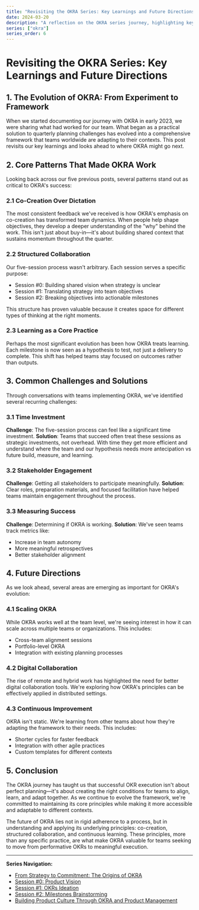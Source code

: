 ```yaml
---
title: "Revisiting the OKRA Series: Key Learnings and Future Directions"
date: 2024-03-20
description: "A reflection on the OKRA series journey, highlighting key insights, patterns, and future directions for collaborative OKR execution."
series: ["okra"]
series_order: 6
---
```


# Revisiting the OKRA Series: Key Learnings and Future Directions

## 1. The Evolution of OKRA: From Experiment to Framework

When we started documenting our journey with OKRA in early 2023, we were sharing what had worked for our team. What began as a practical solution to quarterly planning challenges has evolved into a comprehensive framework that teams worldwide are adapting to their contexts. This post revisits our key learnings and looks ahead to where OKRA might go next.

## 2. Core Patterns That Made OKRA Work

Looking back across our five previous posts, several patterns stand out as critical to OKRA's success:

### 2.1 Co-Creation Over Dictation

The most consistent feedback we've received is how OKRA's emphasis on co-creation has transformed team dynamics. When people help shape objectives, they develop a deeper understanding of the "why" behind the work. This isn't just about buy-in—it's about building shared context that sustains momentum throughout the quarter.

### 2.2 Structured Collaboration

Our five-session process wasn't arbitrary. Each session serves a specific purpose:

- Session #0: Building shared vision when strategy is unclear
- Session #1: Translating strategy into team objectives
- Session #2: Breaking objectives into actionable milestones

This structure has proven valuable because it creates space for different types of thinking at the right moments.

### 2.3 Learning as a Core Practice

Perhaps the most significant evolution has been how OKRA treats learning. Each milestone is now seen as a hypothesis to test, not just a delivery to complete. This shift has helped teams stay focused on outcomes rather than outputs.

## 3. Common Challenges and Solutions

Through conversations with teams implementing OKRA, we've identified several recurring challenges:

### 3.1 Time Investment

**Challenge**: The five-session process can feel like a significant time investment.
**Solution**: Teams that succeed often treat these sessions as strategic investments, not overhead. With time they get more efficient and understand where the team and our hypothesis needs more antecipation vs future build, measure, and learning.

### 3.2 Stakeholder Engagement

**Challenge**: Getting all stakeholders to participate meaningfully.
**Solution**: Clear roles, preparation materials, and focused facilitation have helped teams maintain engagement throughout the process.

### 3.3 Measuring Success

**Challenge**: Determining if OKRA is working.
**Solution**: We've seen teams track metrics like:

- Increase in team autonomy
- More meaningful retrospectives
- Better stakeholder alignment

## 4. Future Directions

As we look ahead, several areas are emerging as important for OKRA's evolution:

### 4.1 Scaling OKRA

While OKRA works well at the team level, we're seeing interest in how it can scale across multiple teams or organizations. This includes:

- Cross-team alignment sessions
- Portfolio-level OKRA
- Integration with existing planning processes

### 4.2 Digital Collaboration

The rise of remote and hybrid work has highlighted the need for better digital collaboration tools. We're exploring how OKRA's principles can be effectively applied in distributed settings.

### 4.3 Continuous Improvement

OKRA isn't static. We're learning from other teams about how they're adapting the framework to their needs. This includes:

- Shorter cycles for faster feedback
- Integration with other agile practices
- Custom templates for different contexts

## 5. Conclusion

The OKRA journey has taught us that successful OKR execution isn't about perfect planning—it's about creating the right conditions for teams to align, learn, and adapt together. As we continue to evolve the framework, we're committed to maintaining its core principles while making it more accessible and adaptable to different contexts.

The future of OKRA lies not in rigid adherence to a process, but in understanding and applying its underlying principles: co-creation, structured collaboration, and continuous learning. These principles, more than any specific practice, are what make OKRA valuable for teams seeking to move from performative OKRs to meaningful execution.

---

**Series Navigation:**

- [From Strategy to Commitment: The Origins of OKRA](/en/posts/2023-02-20-intro-to-okra/)
- [Session #0: Product Vision](/en/posts/2023-03-18-session-0-product-vision/)
- [Session #1: OKRs Ideation](/en/posts/2023-04-08-session-1-okrs-ideation/)
- [Session #2: Milestones Brainstorming](/en/posts/2023-04-18-session-2-milestones-brainstorming/)
- [Building Product Culture Through OKRA and Product Management](/en/posts/2023-06-23-building-product-culture-okra/)
